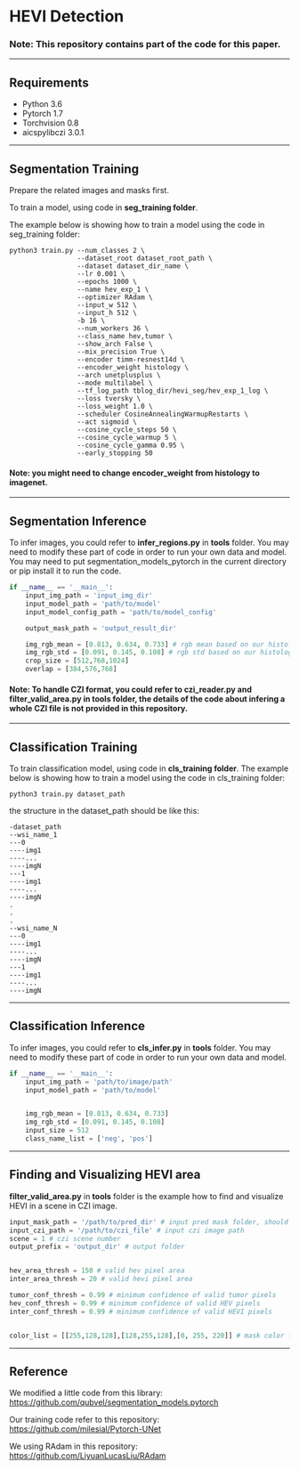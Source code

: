 # HEVI Detection
### Note: This repository contains part of the code for this paper. 

----------
## Requirements
- Python 3.6
- Pytorch 1.7
- Torchvision 0.8
- aicspylibczi 3.0.1
----------

## Segmentation Training 
Prepare the related images and masks first.

To train a model, using code in **seg_training folder**.

The example below is showing how to train a model using the code in seg_training folder:
```
python3 train.py --num_classes 2 \
                 --dataset_root dataset_root_path \
                 --dataset dataset_dir_name \
                 --lr 0.001 \
                 --epochs 1000 \
                 --name hev_exp_1 \
                 --optimizer RAdam \
                 --input_w 512 \
                 --input_h 512 \
                 -b 16 \
                 --num_workers 36 \
                 --class_name hev,tumor \
                 --show_arch False \
                 --mix_precision True \
                 --encoder timm-resnest14d \
                 --encoder_weight histology \
                 --arch unetplusplus \
                 --mode multilabel \
                 --tf_log_path tblog_dir/hevi_seg/hev_exp_1_log \
                 --loss tversky \
                 --loss_weight 1.0 \
                 --scheduler CosineAnnealingWarmupRestarts \
                 --act sigmoid \
                 --cosine_cycle_steps 50 \
                 --cosine_cycle_warmup 5 \
                 --cosine_cycle_gamma 0.95 \
                 --early_stopping 50
```
#### Note: you might need to change encoder_weight from **histology** to **imagenet**.

----------

## Segmentation Inference

To infer images, you could refer to **infer_regions.py** in **tools** folder. You may need to modify these part of code in order to run your own data and model. You may need to put segmentation_models_pytorch in the current directory or pip install it to run the code.
``` python
if __name__ == '__main__':
    input_img_path = 'input_img_dir'
    input_model_path = 'path/to/model'
    input_model_config_path = 'path/to/model_config'

    output_mask_path = 'output_result_dir'

    img_rgb_mean = [0.813, 0.634, 0.733] # rgb mean based on our histology images
    img_rgb_std = [0.091, 0.145, 0.108] # rgb std based on our histology images
    crop_size = [512,768,1024]
    overlap = [384,576,768]
```
#### Note: To **handle CZI format**, you could refer to **czi_reader.py** and **filter_valid_area.py** in **tools** folder, the details of the code about infering a whole CZI file is not provided in this repository.
----------
## Classification Training
To train classification model, using code in **cls_training folder**.
The example below is showing how to train a model using the code in cls_training folder:
```
python3 train.py dataset_path 
```

the structure in the dataset_path should be like this:
```
-dataset_path
--wsi_name_1
---0
----img1
----...
----imgN
---1
----img1
----...
----imgN
.
.
.
--wsi_name_N
---0
----img1
----...
----imgN
---1
----img1
----...
----imgN
```
----------
## Classification Inference
To infer images, you could refer to **cls_infer.py** in **tools** folder. You may need to modify these part of code in order to run your own data and model.

``` python
if __name__ == '__main__':
    input_img_path = 'path/to/image/path'
    input_model_path = 'path/to/model'


    img_rgb_mean = [0.813, 0.634, 0.733]
    img_rgb_std = [0.091, 0.145, 0.108]
    input_size = 512
    class_name_list = ['neg', 'pos']
```
----------
## Finding and Visualizing HEVI area
**filter_valid_area.py** in **tools** folder is the example how to find and visualize HEVI in a scene in CZI image. 
``` python
input_mask_path = '/path/to/pred_dir' # input pred mask folder, should be a png file
input_czi_path = '/path/to/czi_file' # input czi image path
scene = 1 # czi scene number
output_prefix = 'output_dir' # output folder


hev_area_thresh = 150 # valid hev pixel area
inter_area_thresh = 20 # valid hevi pixel area

tumor_conf_thresh = 0.99 # minimum confidence of valid tumor pixels 
hev_conf_thresh = 0.99 # minimum confidence of valid HEV pixels 
inter_conf_thresh = 0.99 # minimum confidence of valid HEVI pixels 


color_list = [[255,128,128],[128,255,128],[0, 255, 220]] # mask color for blend images, only using the last one for HEVI
```
----------
## Reference
We modified a little code from this library: https://github.com/qubvel/segmentation_models.pytorch

Our training code refer to this repository: https://github.com/milesial/Pytorch-UNet

We using RAdam in this repository: https://github.com/LiyuanLucasLiu/RAdam

